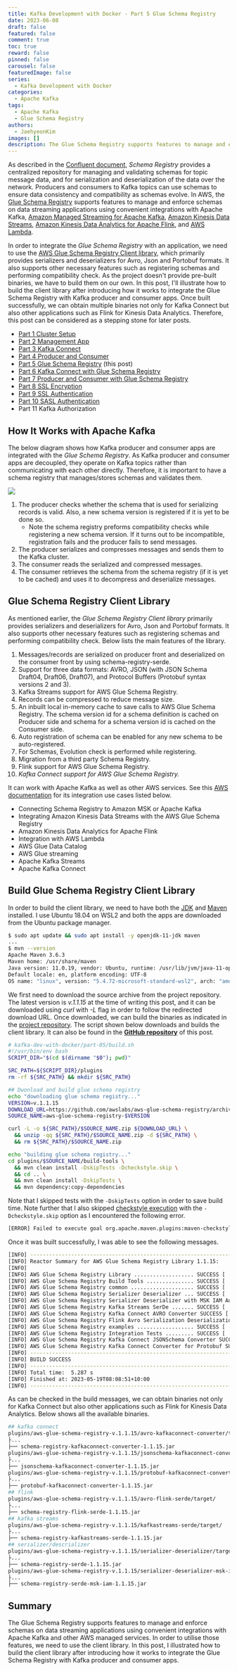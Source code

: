 ```yaml
---
title: Kafka Development with Docker - Part 5 Glue Schema Registry
date: 2023-06-08
draft: false
featured: false
comment: true
toc: true
reward: false
pinned: false
carousel: false
featuredImage: false
series:
  - Kafka Development with Docker
categories:
  - Apache Kafka
tags: 
  - Apache Kafka
  - Glue Schema Registry
authors:
  - JaehyeonKim
images: []
description: The Glue Schema Registry supports features to manage and enforce schemas on data streaming applications using convenient integrations with Apache Kafka and other AWS managed services. In order to utilise those features, we need to use the client library. In this post, I'll illustrate how to build the client library after introducing how it works to integrate the Glue Schema Registry with Kafka producer and consumer apps.
---
```


As described in the [Confluent document](https://docs.confluent.io/platform/current/schema-registry/index.html#sr-overview), _Schema Registry_ provides a centralized repository for managing and validating schemas for topic message data, and for serialization and deserialization of the data over the network. Producers and consumers to Kafka topics can use schemas to ensure data consistency and compatibility as schemas evolve. In AWS, the [Glue Schema Registry](https://docs.aws.amazon.com/glue/latest/dg/schema-registry.html) supports features to manage and enforce schemas on data streaming applications using convenient integrations with Apache Kafka, [Amazon Managed Streaming for Apache Kafka](https://aws.amazon.com/msk/), [Amazon Kinesis Data Streams](https://aws.amazon.com/kinesis/data-streams/), [Amazon Kinesis Data Analytics for Apache Flink](https://aws.amazon.com/kinesis/data-analytics/), and [AWS Lambda](https://aws.amazon.com/lambda/).

In order to integrate the *Glue Schema Registry* with an application, we need to use the [AWS Glue Schema Registry Client library](https://github.com/awslabs/aws-glue-schema-registry), which primarily provides serializers and deserializers for Avro, Json and Portobuf formats. It also supports other necessary features such as registering schemas and performing compatibility check. As the project doesn't provide pre-built binaries, we have to build them on our own. In this post, I'll illustrate how to build the client library after introducing how it works to integrate the Glue Schema Registry with Kafka producer and consumer apps. Once built successfully, we can obtain multiple binaries not only for Kafka Connect but also other applications such as Flink for Kinesis Data Analytics. Therefore, this post can be considered as a stepping stone for later posts.

* [Part 1 Cluster Setup](/blog/2023-05-04-kafka-development-with-docker-part-1)
* [Part 2 Management App](/blog/2023-05-18-kafka-development-with-docker-part-2)
* [Part 3 Kafka Connect](/blog/2023-05-25-kafka-development-with-docker-part-3)
* [Part 4 Producer and Consumer](/blog/2023-06-01-kafka-development-with-docker-part-4)
* [Part 5 Glue Schema Registry](#) (this post)
* [Part 6 Kafka Connect with Glue Schema Registry](/blog/2023-06-15-kafka-development-with-docker-part-6)
* [Part 7 Producer and Consumer with Glue Schema Registry](/blog/2023-06-22-kafka-development-with-docker-part-7)
* [Part 8 SSL Encryption](/blog/2023-06-29-kafka-development-with-docker-part-8)
* [Part 9 SSL Authentication](/blog/2023-07-06-kafka-development-with-docker-part-9)
* [Part 10 SASL Authentication](/blog/2023-07-13-kafka-development-with-docker-part-10)
* Part 11 Kafka Authorization

## How It Works with Apache Kafka

The below diagram shows how Kafka producer and consumer apps are integrated with the *Glue Schema Registry*. As Kafka producer and consumer apps are decoupled, they operate on Kafka topics rather than communicating with each other directly. Therefore, it is important to have a schema registry that manages/stores schemas and validates them.

![](featured.png#center)

1. The producer checks whether the schema that is used for serializing records is valid. Also, a new schema version is registered if it is yet to be done so. 
    + Note the schema registry preforms compatibility checks while registering a new schema version. If it turns out to be incompatible, registration fails and the producer fails to send messages. 
2. The producer serializes and compresses messages and sends them to the Kafka cluster.
3. The consumer reads the serialized and compressed messages.
4. The consumer retrieves the schema from the schema registry (if it is yet to be cached) and uses it to decompress and deserialize messages.

## Glue Schema Registry Client Library

As mentioned earlier, the *Glue Schema Registry Client library* primarily provides serializers and deserializers for Avro, Json and Portobuf formats. It also supports other necessary features such as registering schemas and performing compatibility check. Below lists the main features of the library.

1. Messages/records are serialized on producer front and deserialized on the consumer front by using schema-registry-serde.
2. Support for three data formats: AVRO, JSON (with JSON Schema Draft04, Draft06, Draft07), and Protocol Buffers (Protobuf syntax versions 2 and 3).
3. Kafka Streams support for AWS Glue Schema Registry.
4. Records can be compressed to reduce message size.
5. An inbuilt local in-memory cache to save calls to AWS Glue Schema Registry. The schema version id for a schema definition is cached on Producer side and schema for a schema version id is cached on the Consumer side.
6. Auto registration of schema can be enabled for any new schema to be auto-registered.
7. For Schemas, Evolution check is performed while registering.
8. Migration from a third party Schema Registry.
9. Flink support for AWS Glue Schema Registry.
10. *Kafka Connect support for AWS Glue Schema Registry.*

It can work with Apache Kafka as well as other AWS services. See this [AWS documentation](https://docs.aws.amazon.com/glue/latest/dg/schema-registry-integrations.html) for its integration use cases listed below.

* Connecting Schema Registry to Amazon MSK or Apache Kafka
* Integrating Amazon Kinesis Data Streams with the AWS Glue Schema Registry
* Amazon Kinesis Data Analytics for Apache Flink
* Integration with AWS Lambda
* AWS Glue Data Catalog
* AWS Glue streaming
* Apache Kafka Streams
* Apache Kafka Connect

## Build Glue Schema Registry Client Library

In order to build the client library, we need to have both the [JDK](https://openjdk.org/) and [Maven](https://maven.apache.org/) installed. I use Ubuntu 18.04 on WSL2 and both the apps are downloaded from the Ubuntu package manager.

```bash
$ sudo apt update && sudo apt install -y openjdk-11-jdk maven
...
$ mvn --version
Apache Maven 3.6.3
Maven home: /usr/share/maven
Java version: 11.0.19, vendor: Ubuntu, runtime: /usr/lib/jvm/java-11-openjdk-amd64
Default locale: en, platform encoding: UTF-8
OS name: "linux", version: "5.4.72-microsoft-standard-wsl2", arch: "amd64", family: "unix"
```

We first need to download the source archive from the project repository. The latest version is *v.1.1.15* at the time of writing this post, and it can be downloaded using *curl* with *-L* flag in order to follow the redirected download URL. Once downloaded, we can build the binaries as indicated in the [project repository](https://github.com/awslabs/aws-glue-schema-registry#using-kafka-connect-with-aws-glue-schema-registry). The script shown below downloads and builds the client library. It can also be found in the [**GitHub repository**](https://github.com/jaehyeon-kim/kafka-pocs/tree/main/kafka-dev-with-docker/part-05) of this post.

```bash
# kafka-dev-with-docker/part-05/build.sh
#!/usr/bin/env bash
SCRIPT_DIR="$(cd $(dirname "$0"); pwd)"

SRC_PATH=${SCRIPT_DIR}/plugins
rm -rf ${SRC_PATH} && mkdir ${SRC_PATH}

## Dwonload and build glue schema registry
echo "downloading glue schema registry..."
VERSION=v.1.1.15
DOWNLOAD_URL=https://github.com/awslabs/aws-glue-schema-registry/archive/refs/tags/$VERSION.zip
SOURCE_NAME=aws-glue-schema-registry-$VERSION

curl -L -o ${SRC_PATH}/$SOURCE_NAME.zip ${DOWNLOAD_URL} \
  && unzip -qq ${SRC_PATH}/$SOURCE_NAME.zip -d ${SRC_PATH} \
  && rm ${SRC_PATH}/$SOURCE_NAME.zip

echo "building glue schema registry..."
cd plugins/$SOURCE_NAME/build-tools \
  && mvn clean install -DskipTests -Dcheckstyle.skip \
  && cd .. \
  && mvn clean install -DskipTests \
  && mvn dependency:copy-dependencies
```

Note that I skipped tests with the `-DskipTests` option in order to save build time. Note further that I also skipped [checkstyle execution](https://maven.apache.org/plugins/maven-checkstyle-plugin/) with the `-Dcheckstyle.skip` option as I encountered the following error.  

```bash
[ERROR] Failed to execute goal org.apache.maven.plugins:maven-checkstyle-plugin:3.1.2:check (default) on project schema-registry-build-tools: Failed during checkstyle execution: Unable to find suppressions file at location: /tmp/kafka-pocs/kafka-dev-with-docker/part-05/plugins/aws-glue-schema-registry-v.1.1.15/build-tools/build-tools/src/main/resources/suppressions.xml: Could not find resource '/tmp/kafka-pocs/kafka-dev-with-docker/part-05/plugins/aws-glue-schema-registry-v.1.1.15/build-tools/build-tools/src/main/resources/suppressions.xml'. -> [Help 1]
```

Once it was built successfully, I was able to see the following messages.

```bash
[INFO] ------------------------------------------------------------------------
[INFO] Reactor Summary for AWS Glue Schema Registry Library 1.1.15:
[INFO] 
[INFO] AWS Glue Schema Registry Library ................... SUCCESS [  0.644 s]
[INFO] AWS Glue Schema Registry Build Tools ............... SUCCESS [  0.038 s]
[INFO] AWS Glue Schema Registry common .................... SUCCESS [  0.432 s]
[INFO] AWS Glue Schema Registry Serializer Deserializer ... SUCCESS [  0.689 s]
[INFO] AWS Glue Schema Registry Serializer Deserializer with MSK IAM Authentication client SUCCESS [  0.216 s]
[INFO] AWS Glue Schema Registry Kafka Streams SerDe ....... SUCCESS [  0.173 s]
[INFO] AWS Glue Schema Registry Kafka Connect AVRO Converter SUCCESS [  0.190 s]
[INFO] AWS Glue Schema Registry Flink Avro Serialization Deserialization Schema SUCCESS [  0.541 s]
[INFO] AWS Glue Schema Registry examples .................. SUCCESS [  0.211 s]
[INFO] AWS Glue Schema Registry Integration Tests ......... SUCCESS [  0.648 s]
[INFO] AWS Glue Schema Registry Kafka Connect JSONSchema Converter SUCCESS [  0.239 s]
[INFO] AWS Glue Schema Registry Kafka Connect Converter for Protobuf SUCCESS [  0.296 s]
[INFO] ------------------------------------------------------------------------
[INFO] BUILD SUCCESS
[INFO] ------------------------------------------------------------------------
[INFO] Total time:  5.287 s
[INFO] Finished at: 2023-05-19T08:08:51+10:00
[INFO] ------------------------------------------------------------------------
```

As can be checked in the build messages, we can obtain binaries not only for Kafka Connect but also other applications such as Flink for Kinesis Data Analytics. Below shows all the available binaries.

```bash
## kafka connect
plugins/aws-glue-schema-registry-v.1.1.15/avro-kafkaconnect-converter/target/
├...
├── schema-registry-kafkaconnect-converter-1.1.15.jar
plugins/aws-glue-schema-registry-v.1.1.15/jsonschema-kafkaconnect-converter/target/
├...
├── jsonschema-kafkaconnect-converter-1.1.15.jar
plugins/aws-glue-schema-registry-v.1.1.15/protobuf-kafkaconnect-converter/target/
├...
├── protobuf-kafkaconnect-converter-1.1.15.jar
## flink
plugins/aws-glue-schema-registry-v.1.1.15/avro-flink-serde/target/
├...
├── schema-registry-flink-serde-1.1.15.jar
## kafka streams
plugins/aws-glue-schema-registry-v.1.1.15/kafkastreams-serde/target/
├...
├── schema-registry-kafkastreams-serde-1.1.15.jar
## serializer/descrializer
plugins/aws-glue-schema-registry-v.1.1.15/serializer-deserializer/target/
├...
├── schema-registry-serde-1.1.15.jar
plugins/aws-glue-schema-registry-v.1.1.15/serializer-deserializer-msk-iam/target/
├...
├── schema-registry-serde-msk-iam-1.1.15.jar
```

## Summary

The Glue Schema Registry supports features to manage and enforce schemas on data streaming applications using convenient integrations with Apache Kafka and other AWS managed services. In order to utilise those features, we need to use the client library. In this post, I illustrated how to build the client library after introducing how it works to integrate the Glue Schema Registry with Kafka producer and consumer apps.